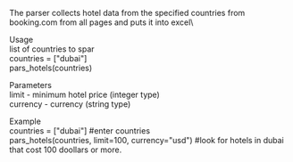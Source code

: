 The parser collects hotel data from the specified countries from booking.com from all pages and puts it into excel\

Usage\
list of countries to spar\
countries = ["dubai"]\
pars_hotels(countries)

Parameters\
limit - minimum hotel price (integer type)\
currency - currency (string type)

Example\
countries = ["dubai"] #enter countries\
pars_hotels(countries, limit=100, currency="usd") #look for hotels in dubai that cost 100 doollars or more.
